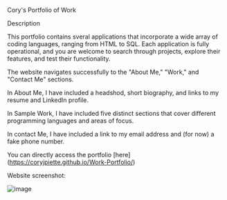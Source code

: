 Cory's Portfolio of Work

Description

This portfolio contains sveral applications that incorporate a wide array of coding languages, ranging from HTML to SQL.
Each application is fully operational, and you are welcome to search through projects, explore their features, and test their functionality.



The website navigates successfully to the "About Me," "Work," and "Contact Me" sections.

In About Me, I have included a headshod, short biography, and links to my resume and LinkedIn profile.

In Sample Work, I have included five distinct sections that cover different programming languages and areas of focus.

In contact Me, I have included a link to my email address and (for now) a fake phone number.

You can directly access the portfolio [here] (https://coryjpiette.github.io/Work-Portfolio/)

Website screenshot: 

![image](https://user-images.githubusercontent.com/60293516/126080619-69e20e8b-c955-490e-ac09-8cf8d0f06c8f.png)


